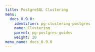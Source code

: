 ```yaml
---
title: PostgreSQL Clustering
menu:
  docs_0.9.0:
    identifier: pg-clustering-postgres
    name: Clustering
    parent: pg-postgres-guides
    weight: 20
menu_name: docs_0.9.0
---
```


